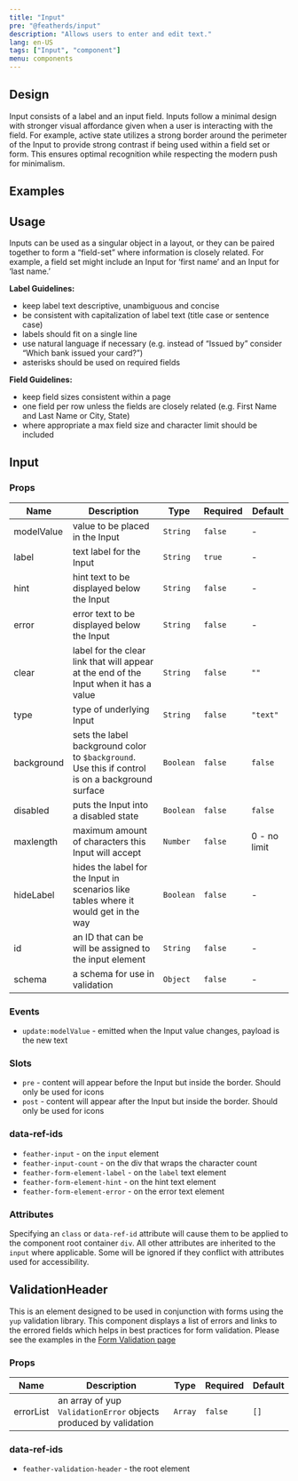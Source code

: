 ```yaml
---
title: "Input"
pre: "@featherds/input"
description: "Allows users to enter and edit text."
lang: en-US
tags: ["Input", "component"]
menu: components
---
```


## Design

Input consists of a label and an input field. Inputs follow a minimal design with stronger visual affordance given when a user is interacting with the field. For example, active state utilizes a strong border around the perimeter of the Input to provide strong contrast if being used within a field set or form. This ensures optimal recognition while respecting the modern push for minimalism.

## Examples

<Input-Examples />

## Usage

Inputs can be used as a singular object in a layout, or they can be paired together to form a “field-set” where information is closely related. For example, a field set might include an Input for ‘first name’ and an Input for ‘last name.’

**Label Guidelines:**

* keep label text descriptive, unambiguous and concise
* be consistent with capitalization of label text (title case or sentence case)
* labels should fit on a single line
* use natural language if necessary (e.g. instead of “Issued by” consider “Which bank issued your card?”)
* asterisks should be used on required fields

**Field Guidelines:**

* keep field sizes consistent within a page
* one field per row unless the fields are closely related (e.g. First Name and Last Name or City, State)
* where appropriate a max field size and character limit should be included

## Input

### Props

| Name       | Description                                                                                      | Type      | Required | Default      |
| ---------- | ------------------------------------------------------------------------------------------------ | --------- | -------- | ------------ |
| modelValue | value to be placed in the Input                                                                  | `String`  | `false`  | -            |
| label      | text label for the Input                                                                         | `String`  | `true`   | -            |
| hint       | hint text to be displayed below the Input                                                        | `String`  | `false`  | -            |
| error      | error text to be displayed below the Input                                                       | `String`  | `false`  | -            |
| clear      | label for the clear link that will appear at the end of the Input when it has a value            | `String`  | `false`  | `""`         |
| type       | type of underlying Input                                                                         | `String`  | `false`  | `"text"`     |
| background | sets the label background color to `$background`. Use this if control is on a background surface | `Boolean` | `false`  | `false`      |
| disabled   | puts the Input into a disabled state                                                             | `Boolean` | `false`  | `false`      |
| maxlength  | maximum amount of characters this Input will accept                                              | `Number`  | `false`  | 0 - no limit |
| hideLabel  | hides the label for the Input in scenarios like tables where it would get in the way             | `Boolean` | `false`  | -            |
| id         | an ID that can be will be assigned to the input element                                          | `String`  | `false`  | -            |
| schema     | a schema for use in validation                                                                   | `Object`  | `false`  | -            |

### Events

- `update:modelValue` - emitted when the Input value changes, payload is the new text

### Slots

- `pre` - content will appear before the Input but inside the border. Should only be used for icons
- `post` - content will appear after the Input but inside the border. Should only be used for icons

### data-ref-ids

- `feather-input` - on the `input` element
- `feather-input-count` - on the div that wraps the character count
- `feather-form-element-label` - on the `label` text element
- `feather-form-element-hint` - on the hint text element
- `feather-form-element-error` - on the error text element

### Attributes

Specifying an `class` or `data-ref-id` attribute will cause them to be applied to the component root container `div`. All other attributes are inherited to the `input` where applicable. Some will be ignored if they conflict with attributes used for accessibility.


## ValidationHeader
This is an element designed to be used in conjunction with forms using the `yup` validation library. This component displays a list of errors and links to the errored fields which helps in best practices for form validation. Please see the examples in the [Form Validation page](/Components/FormValidation/#examples)

### Props

| Name       | Description                                                      | Type    | Required | Default |
| ---------- | ---------------------------------------------------------------- | ------- | -------- | ------- |
| errorList  | an array of yup `ValidationError` objects produced by validation | `Array` | `false`  | `[]`    |


### data-ref-ids

- `feather-validation-header` - the root element

